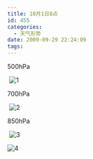 ```yaml
---
title: 10月1日8点
id: 455
categories:
  - 天气形势
date: 2009-09-29 22:24:09
tags:
---
```


500hPa

 ![1](http://goodlike.heliohost.org/blog/wp-content/uploads/2009/09/131.bmp "1")

700hPa

 ![2](http://goodlike.heliohost.org/blog/wp-content/uploads/2009/09/231.bmp "2")

850hPa

 ![3](http://goodlike.heliohost.org/blog/wp-content/uploads/2009/09/331.bmp "3")

![4](http://goodlike.heliohost.org/blog/wp-content/uploads/2009/09/421.bmp "4")